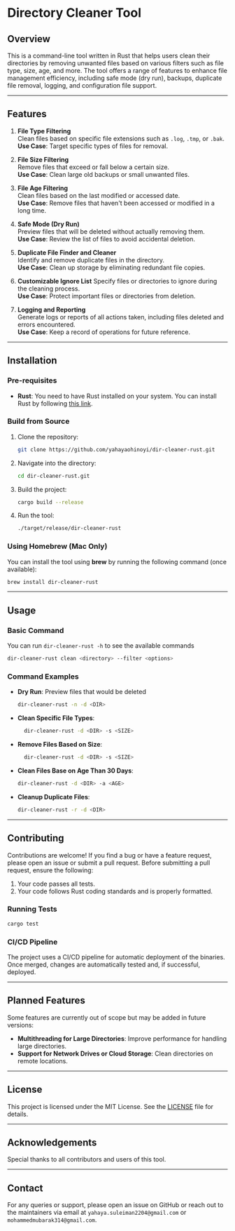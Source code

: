 
# Directory Cleaner Tool

## **Overview**
This is a command-line tool written in Rust that helps users clean their directories by removing unwanted files based on various filters such as file type, size, age, and more. The tool offers a range of features to enhance file management efficiency, including safe mode (dry run), backups, duplicate file removal, logging, and configuration file support.

---

## **Features**
1. **File Type Filtering**  
   Clean files based on specific file extensions such as `.log`, `.tmp`, or `.bak`.  
   **Use Case**: Target specific types of files for removal.

2. **File Size Filtering**  
   Remove files that exceed or fall below a certain size.  
   **Use Case**: Clean large old backups or small unwanted files.

3. **File Age Filtering**  
   Clean files based on the last modified or accessed date.  
   **Use Case**: Remove files that haven't been accessed or modified in a long time.

4. **Safe Mode (Dry Run)**  
   Preview files that will be deleted without actually removing them.  
   **Use Case**: Review the list of files to avoid accidental deletion.

5. **Duplicate File Finder and Cleaner**  
   Identify and remove duplicate files in the directory.  
   **Use Case**: Clean up storage by eliminating redundant file copies.

6. **Customizable Ignore List**
   Specify files or directories to ignore during the cleaning process.  
   **Use Case**: Protect important files or directories from deletion.

7. **Logging and Reporting**  
   Generate logs or reports of all actions taken, including files deleted and errors encountered.  
   **Use Case**: Keep a record of operations for future reference.

---

## **Installation**

### **Pre-requisites**
- **Rust**: You need to have Rust installed on your system. You can install Rust by following [this link](https://www.rust-lang.org/tools/install).

### **Build from Source**
1. Clone the repository:
   ```bash
   git clone https://github.com/yahayaohinoyi/dir-cleaner-rust.git
   ```
2. Navigate into the directory:
   ```bash
   cd dir-cleaner-rust.git
   ```
3. Build the project:
   ```bash
   cargo build --release
   ```
4. Run the tool:
   ```bash
   ./target/release/dir-cleaner-rust
   ```

### **Using Homebrew (Mac Only)**
You can install the tool using **brew** by running the following command (once available):
```bash
brew install dir-cleaner-rust
```

---

## **Usage**

### **Basic Command**

You can run `dir-cleaner-rust -h` to see the available commands

```bash
dir-cleaner-rust clean <directory> --filter <options>
```

### **Command Examples**
- **Dry Run**: Preview files that would be deleted
  ```bash
  dir-cleaner-rust -n -d <DIR>
  ```

- **Clean Specific File Types**:
  ```bash
    dir-cleaner-rust -d <DIR> -s <SIZE>
  ```

- **Remove Files Based on Size**:
  ```bash
    dir-cleaner-rust -d <DIR> -s <SIZE>
  ```

- **Clean Files Base on Age Than 30 Days**:
  ```bash
  dir-cleaner-rust -d <DIR> -a <AGE>
  ```

- **Cleanup Duplicate Files**:
  ```bash
  dir-cleaner-rust -r -d <DIR>
  ```

---

## **Contributing**

Contributions are welcome! If you find a bug or have a feature request, please open an issue or submit a pull request. Before submitting a pull request, ensure the following:

1. Your code passes all tests.
2. Your code follows Rust coding standards and is properly formatted.

### **Running Tests**
```bash
cargo test
```

### **CI/CD Pipeline**
The project uses a CI/CD pipeline for automatic deployment of the binaries. Once merged, changes are automatically tested and, if successful, deployed.

---

## **Planned Features**

Some features are currently out of scope but may be added in future versions:
- **Multithreading for Large Directories**: Improve performance for handling large directories.
- **Support for Network Drives or Cloud Storage**: Clean directories on remote locations.

---

## **License**
This project is licensed under the MIT License. See the [LICENSE](./LICENSE) file for details.

---

## **Acknowledgements**
Special thanks to all contributors and users of this tool.

---

## **Contact**
For any queries or support, please open an issue on GitHub or reach out to the maintainers via email at `yahaya.suleiman2204@gmail.com` or `mohammedmubarak314@gmail.com`.
